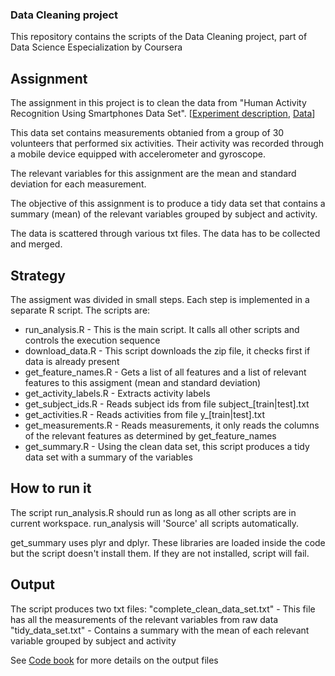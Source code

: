### Data Cleaning project
This repository contains the scripts of the Data Cleaning project, part of Data Science Especialization by Coursera

## Assignment

The assignment in this project is to clean the data from "Human Activity Recognition Using Smartphones Data Set".
[[Experiment description](http://archive.ics.uci.edu/ml/datasets/Human+Activity+Recognition+Using+Smartphones),
[Data](https://d396qusza40orc.cloudfront.net/getdata%2Fprojectfiles%2FUCI%20HAR%20Dataset.zip)]

This data set contains measurements obtanied from a group of 30 volunteers that performed six activities.
Their activity was recorded through a mobile device equipped with accelerometer and gyroscope.

The relevant variables for this assignment are the mean and standard deviation for each measurement.

The objective of this assignment is to produce a tidy data set that contains a summary (mean) of the relevant variables grouped by subject and activity.

The data is scattered through various txt files. The data has to be collected and merged.

## Strategy

The assigment was divided in small steps. Each step is implemented in a separate R script.
The scripts are:
* run_analysis.R         - This is the main script. It calls all other scripts and controls the execution sequence
* download_data.R        - This script downloads the zip file, it checks first if data is already present
* get_feature_names.R    - Gets a list of all features and a list of relevant features to this assigment (mean and standard deviation)
* get_activity_labels.R  - Extracts activity labels
* get_subject_ids.R      - Reads subject ids from file subject_[train|test].txt
* get_activities.R       - Reads activities from file y_[train|test].txt
* get_measurements.R     - Reads measurements, it only reads the columns of the relevant features as determined by get_feature_names
* get_summary.R          - Using the clean data set, this script produces a tidy data set with a summary of the variables

## How to run it

The script run_analysis.R should run as long as all other scripts are in current workspace. run_analysis will 'Source' all scripts automatically.

get_summary uses plyr and dplyr. These libraries are loaded inside the code but the script doesn't install them. If they are not installed, script will fail.

## Output

The script produces two txt files:
"complete_clean_data_set.txt" - This file has all the measurements of the relevant variables from raw data
"tidy_data_set.txt" - Contains a summary with the mean of each relevant variable grouped by subject and activity

See [Code book](https://github.com/gersf11/DataCleaning/blob/master/Codebook.md) for more details on the output files

